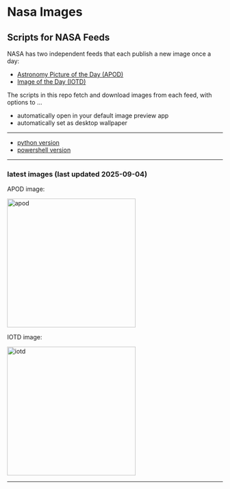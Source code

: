 # Nasa Images

## Scripts for NASA Feeds

NASA has two independent feeds that each publish a new image once a day:

- [Astronomy Picture of the Day (APOD)](https://apod.nasa.gov/apod/)
- [Image of the Day (IOTD)](https://www.nasa.gov/image-of-the-day/)

The scripts in this repo fetch and download images from each feed, with options to ...

- automatically open in your default image preview app
- automatically set as desktop wallpaper

---

- [python version](./python/README.md)
- [powershell version](./powershell/README.md)

---

### latest images (last updated 2025-09-04)

APOD image:

<a href="https://apod.nasa.gov/apod/image/2509/NGC4565_APOD_sRGB.jpg"><img alt="apod" src="https://apod.nasa.gov/apod/image/2509/NGC4565_APOD_sRGB.jpg" height="300" /></a>

IOTD image:

<a href="https://www.nasa.gov/image-detail/nasa-september-2025-hd-1920x1080/"><img alt="iotd" src="https://www.nasa.gov/wp-content/uploads/2025/08/nasa-september-2025-hd-1920x1080-1.jpg" height="300" /></a>

---
